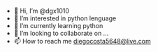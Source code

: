 - 👋 Hi, I’m @dgx1010
- 👀 I’m interested in python lenguage
- 🌱 I’m currently learning python
- 💞️ I’m looking to collaborate on ...
- 📫 How to reach me diegocosta5648@live.com

<!---
dgx1010/dgx1010 is a ✨ special ✨ repository because its `README.md` (this file) appears on your GitHub profile.
You can click the Preview link to take a look at your changes.
--->

